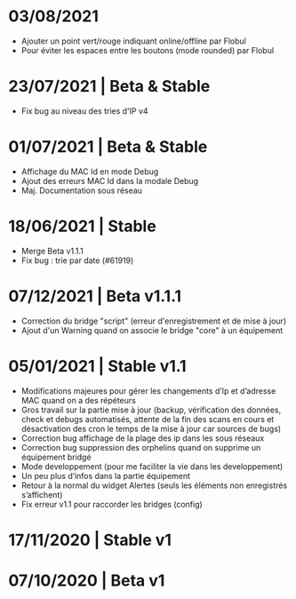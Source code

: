 # 03/08/2021
* Ajouter un point vert/rouge indiquant online/offline par Flobul
* Pour éviter les espaces entre les boutons (mode rounded) par Flobul

# 23/07/2021 | Beta & Stable
* Fix bug au niveau des tries d'IP v4

# 01/07/2021 | Beta & Stable

* Affichage du MAC Id en mode Debug
* Ajout des erreurs MAC Id dans la modale Debug
* Maj. Documentation sous réseau

# 18/06/2021 | Stable

* Merge Beta v1.1.1
* Fix bug : trie par date (#61919)

# 07/12/2021 | Beta v1.1.1

* Correction du bridge "script" (erreur d'enregistrement et de mise à jour)
* Ajout d'un Warning quand on associe le bridge "core" à un équipement

# 05/01/2021 | Stable v1.1

* Modifications majeures pour gérer les changements d’Ip et d’adresse MAC quand on a des répéteurs
* Gros travail sur la partie mise à jour (backup, vérification des données, check et debugs automatisés, attente de la fin des scans en cours et désactivation des cron le temps de la mise à jour car sources de bugs)
* Correction bug affichage de la plage des ip dans les sous réseaux
* Correction bug suppression des orphelins quand on supprime un équipement bridgé
* Mode developpement (pour me faciliter la vie dans les developpement)
* Un peu plus d’infos dans la partie équipement
* Retour à la normal du widget Alertes (seuls les éléments non enregistrés s’affichent)
* Fix erreur v1.1 pour raccorder les bridges (config)

# 17/11/2020 | Stable v1

# 07/10/2020 | Beta v1
